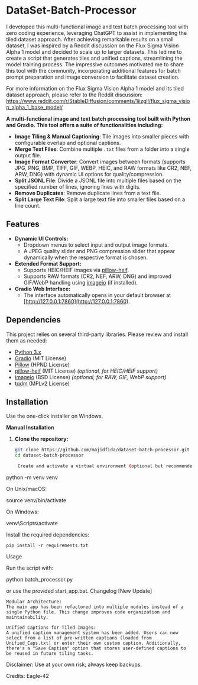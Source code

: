 # DataSet-Batch-Processor

I developed this multi-functional image and text batch processing tool with zero coding experience, leveraging ChatGPT to assist in implementing the tiled dataset approach. After achieving remarkable results on a small dataset, I was inspired by a Reddit discussion on the Flux Sigma Vision Alpha 1 model and decided to scale up to larger datasets. This led me to create a script that generates tiles and unified captions, streamlining the model training process. The impressive outcomes motivated me to share this tool with the community, incorporating additional features for batch prompt preparation and image conversion to facilitate dataset creation.

For more information on the Flux Sigma Vision Alpha 1 model and its tiled dataset approach, please refer to the Reddit discussion: https://www.reddit.com/r/StableDiffusion/comments/1iizgll/flux_sigma_vision_alpha_1_base_model/

**A multi-functional image and text batch processing tool built with Python and Gradio. This tool offers a suite of functionalities including:**

- **Image Tiling & Manual Captioning**: Tile images into smaller pieces with configurable overlap and optional captions.
- **Merge Text Files**: Combine multiple `.txt` files from a folder into a single output file.
- **Image Format Converter**: Convert images between formats (supports JPG, PNG, BMP, TIFF, GIF, WEBP, HEIC, and RAW formats like CR2, NEF, ARW, DNG) with dynamic UI options for quality/compression.
- **Split JSONL File**: Divide a JSONL file into multiple files based on the specified number of lines, ignoring lines with digits.
- **Remove Duplicates**: Remove duplicate lines from a text file.
- **Split Large Text File**: Split a large text file into smaller files based on a line count.

## Features

- **Dynamic UI Controls:**  
  - Dropdown menus to select input and output image formats.
  - A JPEG quality slider and PNG compression slider that appear dynamically when the respective format is chosen.
- **Extended Format Support:**  
  - Supports HEIC/HEIF images via [pillow-heif](https://github.com/metachris/pillow-heif).
  - Supports RAW formats (CR2, NEF, ARW, DNG) and improved GIF/WebP handling using [imageio](https://github.com/imageio/imageio) (if installed).
- **Gradio Web Interface:**  
  - The interface automatically opens in your default browser at [http://127.0.0.1:7860](http://127.0.0.1:7860).

## Dependencies

This project relies on several third-party libraries. Please review and install them as needed:

- [Python 3.x](https://www.python.org/)
- [Gradio](https://github.com/gradio-app/gradio) (MIT License)
- [Pillow](https://github.com/python-pillow/Pillow) (HPND License)
- [pillow-heif](https://github.com/metachris/pillow-heif) (MIT License) *(optional, for HEIC/HEIF support)*
- [imageio](https://github.com/imageio/imageio) (BSD License) *(optional, for RAW, GIF, WebP support)*
- [tqdm](https://github.com/tqdm/tqdm) (MPLv2 License)

## Installation

Use the one-click installer on Windows.

**Manual Installation**

1. **Clone the repository:**

   ```bash
   git clone https://github.com/majidfida/dataset-batch-processor.git
   cd dataset-batch-processor

    Create and activate a virtual environment (optional but recommended):

python -m venv venv

On Unix/macOS:

source venv/bin/activate

On Windows:

venv\Scripts\activate

Install the required dependencies:

    pip install -r requirements.txt

Usage

Run the script with:

python batch_processor.py

or use the provided start_app.bat.
Changelog
[New Update]

    Modular Architecture:
    The main app has been refactored into multiple modules instead of a single Python file. This change improves code organization and maintainability.

    Unified Captions for Tiled Images:
    A unified caption management system has been added. Users can now select from a list of pre-written captions (loaded from Unified_Caps.txt) or enter their own custom caption. Additionally, there's a "Save Caption" option that stores user-defined captions to be reused in future tiling tasks.

Disclaimer: Use at your own risk; always keep backups.

Credits: Eagle-42